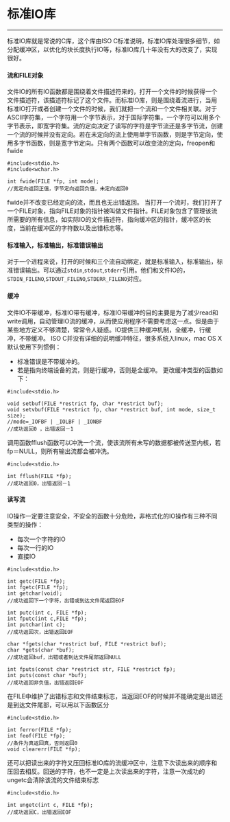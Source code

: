 # 标准IO库

---
标准IO库就是常说的C库，这个库由ISO C标准说明，标准IO库处理很多细节，如分配缓冲区，以优化的块长度执行IO等，标准IO库几十年没有大的改变了，实现很好。

#### 流和FILE对象
文件IO的所有IO函数都是围绕着文件描述符来的，打开一个文件的时候获得一个文件描述符，该描述符标记了这个文件。而标准IO库，则是围绕着流进行，当用标准IO打开或者创建一个文件的时候，我们就把一个流和一个文件相关联。对于ASCII字符集，一个字符用一个字节表示，对于国际字符集，一个字符可以用多个字节表示，即宽字符集。流的定向决定了读写的字符是字节流还是多字节流，创建一个流的时候并没有定向。若在未定向的流上使用单字节函数，则是字节定向，使用多字节函数，则是宽字节定向。只有两个函数可以改变流的定向，freopen和fwide
```
#include<stdio.h>
#include<wchar.h>

int fwide(FILE *fp, int mode);
//宽定向返回正值，字节定向返回负值，未定向返回0
```
fwide并不改变已经定向的流，而且也无出错返回。
当打开一个流时，我们打开了一个FILE对象，指向FILE对象的指针被叫做文件指针。FILE对象包含了管理该流所需要的所有信息，如实际IO的文件描述符，指向缓冲区的指针，缓冲区的长度，当前在缓冲区的字符数以及出错标志等。

#### 标准输入，标准输出，标准错误输出
对于一个进程来说，打开的时候和三个流自动绑定，就是标准输入，标准输出，标准错误输出。可以通过`stdin`,`stdout`,`stderr`引用。他们和文件IO的，`STDIN_FILENO`,`STDOUT_FILENO`,`STDERR_FILENO`对应。

#### 缓冲
文件IO不带缓冲，标准IO带有缓冲，标准IO带缓冲的目的主要是为了减少read和write调用，自动管理IO流的缓冲，从而使应用程序不需要考虑这一点。但是由于某些地方定义不够清楚，常常令人疑惑。IO提供三种缓冲机制，全缓冲，行缓冲，不带缓冲。
ISO C并没有详细的说明缓冲特征，很多系统入linux，mac OS X默认使用下列惯例：
- 标准错误是不带缓冲的。
- 若是指向终端设备的流，则是行缓冲，否则是全缓冲。
更改缓冲类型的函数如下：

```
#include<stdio.h>

void setbuf(FILE *restrict fp, char *restrict buf);
void setvbuf(FILE *restrict fp, char *restrict buf, int mode, size_t size);
//mode=_IOFBF | _IOLBF | _IONBF
//成功返回0 ，出错返回－1
```

调用函数fflush函数可以冲洗一个流，使该流所有未写的数据都被传送至内核，若fp＝NULL，则所有输出流都会被冲洗。

```
#include<stdio.h>

int fflush(FILE *fp);
//成功返回0，出错返回－1
```

#### 读写流
IO操作一定要注意安全，不安全的函数十分危险，非格式化的IO操作有三种不同类型的操作：
- 每次一个字符的IO
- 每次一行的IO
- 直接IO

```
#include<stdio.h>

int getc(FILE *fp);
int fgetc(FILE *fp);
int getchar(void);
//成功返回下一个字符，出错或到达文件尾返回EOF

int putc(int c, FILE *fp);
int fputc(int c,FILE *fp);
int putchar(int c);
//成功返回次，出错返回EOF

char *fgets(char *restrict buf, FILE *restrict buf);
char *gets(char *buf);
//成功返回buf，出错或者到达文件尾部返回NULL

int fputs(const char *restrict str, FILE *restrict fp);
int puts(const char *buf);
//成功返回非负值，出错返回EOF
```

在FILE中维护了出错标志和文件结束标志，当返回EOF的时候并不能确定是出错还是到达文件尾部，可以用以下函数区分

```
#include<stdio.h>

int ferror(FILE *fp);
int feof(FILE *fp);
//条件为真返回真，否则返回0
void clearerr(FILE *fp);
```

还可以把读出来的字符又压回标准IO库的流缓冲区中，注意下次读出来的顺序和压回去相反。回送的字符，也不一定是上次读出来的字符，注意一次成功的ungetc会清除该流的文件结束标志

```
#include<stdio.h>

int ungetc(int c, FILE *fp);
//成功返回C，出错返回EOF
```

















